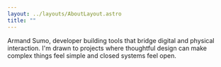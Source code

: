 ```yaml
---
layout: ../layouts/AboutLayout.astro
title: ""
---
```

Armand Sumo, developer building tools that bridge digital and physical interaction. I'm drawn to projects where thoughtful design can make complex things feel simple and closed systems feel open.